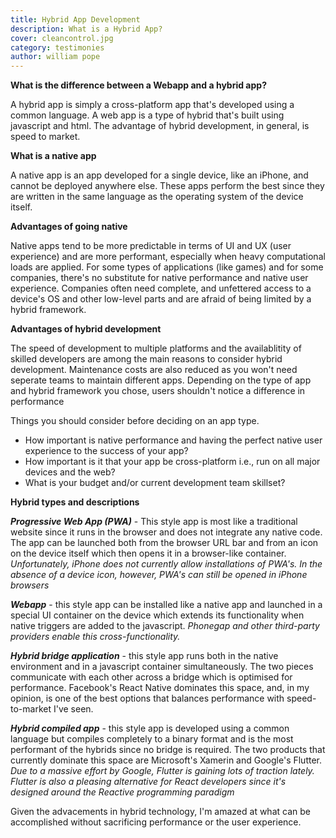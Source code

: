 ```yaml
---
title: Hybrid App Development
description: What is a Hybrid App?
cover: cleancontrol.jpg
category: testimonies
author: william pope
---
```


**What is the difference between a Webapp and a hybrid app?**

A hybrid app is simply a cross-platform app that's developed using a common language. A web app is a type of hybrid that's built using javascript and html. The advantage of hybrid development, in general, is speed to market.

**What is a native app**

A native app is an app developed for a single device, like an iPhone, and cannot be deployed anywhere else. These apps perform the best since they are written in the same language as the operating system of the device itself.

**Advantages of going native**

Native apps tend to be more predictable in terms of UI and UX (user experience) and are more performant, especially when heavy computational loads are applied. For some types of applications (like games) and for some companies, there's no substitute for native performance and native user experience. Companies often need complete, and unfettered access to a device's OS and other low-level parts and are afraid of being limited by a hybrid framework.

**Advantages of hybrid development**

The speed of development to multiple platforms and the availablitity of skilled developers are among the main reasons to consider hybrid development. Maintenance costs are also reduced as you won't need seperate teams to maintain different apps. Depending on the type of app and hybrid framework you chose, users shouldn't notice a difference in performance

Things you should consider before deciding on an app type.

<ul>
    <li>How important is native performance and having the perfect native user experience to the success of your app?</li>
    <li>How important is it that your app be cross-platform i.e., run on all major devices and the web? </li>
    <li>What is your budget and/or current development team skillset?</li>
</ul>

**Hybrid types and descriptions**

***Progressive Web App (PWA)*** - This style app is most like a traditional website since it runs in the browser and does not integrate any native code. The app can be launched both from the browser URL bar and from an icon on the device itself which then opens it in a browser-like container. <i>Unfortunately, iPhone does not currently allow installations of PWA's. In the absence of a device icon, however, PWA's can still be opened in iPhone browsers</i>

***Webapp*** - this style app can be installed like a native app and launched in a special UI container on the device which extends its functionality when native triggers are added to the javascript. <i>Phonegap and other third-party providers enable this cross-functionality.</i>

***Hybrid bridge application*** - this style app runs both in the native environment and in a javascript container simultaneously. The two pieces communicate with each other across a bridge which is optimised for performance. Facebook's React Native dominates this space, and, in my opinion, is one of the best options that balances performance with speed-to-market I've seen.

***Hybrid compiled app*** - this style app is developed using a common language but compiles completely to a binary format and is the most performant of the hybrids since no bridge is required. The two products that currently dominate this space are Microsoft's Xamerin and Google's Flutter. <i>Due to a massive effort by Google, Flutter is gaining lots of traction lately. Flutter is also a pleasing alternative for React developers since it's designed around the Reactive programming paradigm</i>

Given the advacements in hybrid technology, I'm amazed at what can be accomplished without sacrificing performance or the user experience.